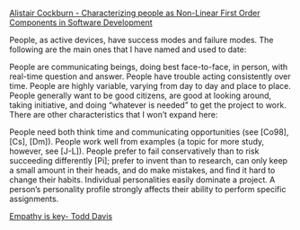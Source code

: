 [Alistair Cockburn - Characterizing people as Non-Linear First Order Components in Software Development](http://alistair.cockburn.us/Characterizing+people+as+non-linear%2c+first-order+components+in+software+development)

People, as active devices, have success modes and failure modes. The following are the main ones that I have named and used to date:

People are communicating beings, doing best face-to-face, in person, with real-time question and answer.
People have trouble acting consistently over time.
People are highly variable, varying from day to day and place to place.
People generally want to be good citizens, are good at looking around, taking initiative, and doing “whatever is needed” to get the project to work.
There are other characteristics that I won’t expand here:

People need both think time and communicating opportunities (see [Co98], [Cs], [Dm]).
People work well from examples (a topic for more study, however, see [J-L]).
People prefer to fail conservatively than to risk succeeding differently [Pi]; prefer to invent than to research, can only keep a small amount in their heads, and do make mistakes, and find it hard to change their habits.
Individual personalities easily dominate a project.
A person’s personality profile strongly affects their ability to perform specific assignments.

[Empathy is key- Todd Davis](https://medium.com/@toddhd/one-simple-trait-that-will-advance-your-software-career-7a88bd505f59)
